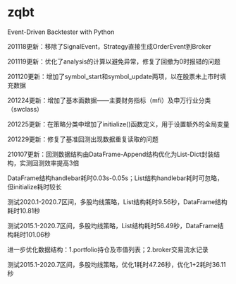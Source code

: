 # zqbt
Event-Driven Backtester with Python

201118更新：移除了SignalEvent，Strategy直接生成OrderEvent到Broker

201119更新：优化了analysis的计算以避免异常，修复了回撤为0时报错的问题

201120更新：增加了symbol_start和symbol_update两项，以在股票未上市时填充数据

201224更新：增加了基本面数据——主要财务指标（mfi）及申万行业分类（swclass）

201225更新：在策略分类中增加了initialize()函数定义，用于设置额外的全局变量

201229更新：修复了基准回测出现数据重复读取的问题

210107更新：回测数据结构由DataFrame-Append结构优化为List-Dict封装结构，实测回测效率提高3倍

DataFrame结构handlebar耗时0.03s-0.05s；List结构handlebar耗时可忽略，但initialize耗时较长

测试2020.1-2020.7区间，多股均线策略，List结构耗时9.56秒，DataFrame结构耗时10.81秒

测试2015.1-2020.7区间，多股均线策略，List结构耗时56.49秒，DataFrame结构耗时101.06秒

进一步优化数据结构：1.portfolio持仓及市值列表；2.broker交易流水记录

测试2015.1-2020.7区间，多股均线策略，优化1耗时47.26秒，优化1+2耗时36.11秒

